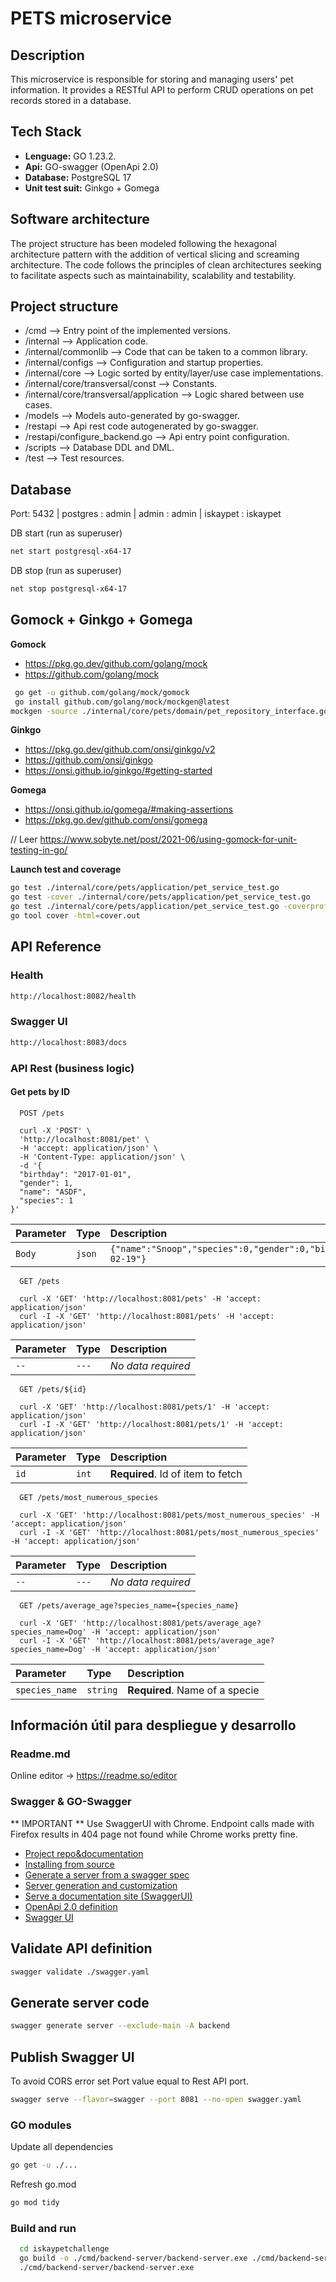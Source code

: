 # PETS microservice

## Description
This microservice is responsible for storing and managing users' pet information. It provides a RESTful API to perform CRUD operations on pet records stored in a database.

## Tech Stack
* **Lenguage:** GO 1.23.2.
* **Api:** GO-swagger (OpenApi 2.0)
* **Database:** PostgreSQL 17
* **Unit test suit:** Ginkgo + Gomega

## Software architecture
The project structure has been modeled following the hexagonal architecture pattern with the addition of vertical slicing and screaming architecture. The code follows the principles of clean architectures seeking to facilitate aspects such as maintainability, scalability and testability.

## Project structure
- /cmd --> Entry point of the implemented versions.
- /internal --> Application code.
- /internal/commonlib --> Code that can be taken to a common library.
- /internal/configs --> Configuration and startup properties.
- /internal/core --> Logic sorted by entity/layer/use case implementations.
- /internal/core/transversal/const --> Constants.
- /internal/core/transversal/application --> Logic shared between use cases.
- /models --> Models auto-generated by go-swagger.
- /restapi --> Api rest code autogenerated by go-swagger.
- /restapi/configure_backend.go --> Api entry point configuration.
- /scripts --> Database DDL and DML.
- /test --> Test resources.

## Database
Port: 5432 | postgres : admin | admin : admin | iskaypet : iskaypet

DB start (run as superuser)
```bash
net start postgresql-x64-17
```

DB stop (run as superuser)
```bash
net stop postgresql-x64-17
```

## Gomock + Ginkgo + Gomega

**Gomock**
- https://pkg.go.dev/github.com/golang/mock
- https://github.com/golang/mock

```bash
 go get -u github.com/golang/mock/gomock
 go install github.com/golang/mock/mockgen@latest
mockgen -source ./internal/core/pets/domain/pet_repository_interface.go -destination=./test/mocks/pet_repository_mock.go -package=mocks
```

**Ginkgo**
- https://pkg.go.dev/github.com/onsi/ginkgo/v2
- https://github.com/onsi/ginkgo
- https://onsi.github.io/ginkgo/#getting-started

**Gomega**
- https://onsi.github.io/gomega/#making-assertions
- https://pkg.go.dev/github.com/onsi/gomega

// Leer
https://www.sobyte.net/post/2021-06/using-gomock-for-unit-testing-in-go/

**Launch test and coverage**
```bash
go test ./internal/core/pets/application/pet_service_test.go
go test -cover ./internal/core/pets/application/pet_service_test.go
go test ./internal/core/pets/application/pet_service_test.go -coverprofile=cover.out
go tool cover -html=cover.out
```

## API Reference

### Health
```bash
http://localhost:8082/health
```

### Swagger UI
```bash
http://localhost:8083/docs
```

### API Rest (business logic)
#### Get pets by ID

```http
  POST /pets

  curl -X 'POST' \
  'http://localhost:8081/pet' \
  -H 'accept: application/json' \
  -H 'Content-Type: application/json' \
  -d '{
  "birthday": "2017-01-01",
  "gender": 1,
  "name": "ASDF",
  "species": 1
}'
```

| Parameter | Type      | Description                       |
| :-------- | :-------  | :-------------------------        |
| `Body`    | `json`    | `{"name":"Snoop","species":0,"gender":0,"birthday":"2024-02-19"}` |

```http
  GET /pets

  curl -X 'GET' 'http://localhost:8081/pets' -H 'accept: application/json'
  curl -I -X 'GET' 'http://localhost:8081/pets' -H 'accept: application/json'
```

| Parameter | Type      | Description                       |
| :-------- | :-------  | :-------------------------        |
| `--`      | `---`     | *No data required*                |

```http
  GET /pets/${id}

  curl -X 'GET' 'http://localhost:8081/pets/1' -H 'accept: application/json'
  curl -I -X 'GET' 'http://localhost:8081/pets/1' -H 'accept: application/json'
```

| Parameter | Type      | Description                       |
| :-------- | :-------  | :-------------------------        |
| `id`      | `int`     | **Required**. Id of item to fetch |

```http
  GET /pets/most_numerous_species

  curl -X 'GET' 'http://localhost:8081/pets/most_numerous_species' -H 'accept: application/json'
  curl -I -X 'GET' 'http://localhost:8081/pets/most_numerous_species' -H 'accept: application/json'
```

| Parameter | Type      | Description                       |
| :-------- | :-------  | :-------------------------        |
| `--`      | `---`     | *No data required*                |


```http
  GET /pets/average_age?species_name={species_name}

  curl -X 'GET' 'http://localhost:8081/pets/average_age?species_name=Dog' -H 'accept: application/json'
  curl -I -X 'GET' 'http://localhost:8081/pets/average_age?species_name=Dog' -H 'accept: application/json'
```

| Parameter | Type      | Description                                 |
| :-------- | :-------  | :-------------------------                  |
| `species_name`      | `string`     | **Required**. Name of a specie |

## Información útil para despliegue y desarrollo

### Readme.md
Online editor -> https://readme.so/editor

### Swagger & GO-Swagger
** IMPORTANT ** Use SwaggerUI with Chrome. Endpoint calls made with Firefox results in 404 page not found while Chrome works pretty fine.

- [Project repo&documentation](https://github.com/go-swagger/go-swagger)
- [Installing from source](https://goswagger.io/go-swagger/install/install-source/)
- [Generate a server from a swagger spec](https://goswagger.io/go-swagger/generate/server/)
- [Server generation and customization](https://goswagger.io/go-swagger/faq/faq_server/)
- [Serve a documentation site (SwaggerUI)](https://goswagger.io/go-swagger/usage/serve_ui/)
- [OpenApi 2.0 definition](https://swagger.io/docs/specification/v2_0/basic-structure/)
- [Swagger UI](http://localhost:5555/docs)

## Validate API definition
```bash
swagger validate ./swagger.yaml
```

## Generate server code
```bash
swagger generate server --exclude-main -A backend
```

## Publish Swagger UI
To avoid CORS error set Port value equal to Rest API port.
```bash
swagger serve --flavor=swagger --port 8081 --no-open swagger.yaml
```

### GO modules
Update all dependencies
```bash
go get -u ./...
```
Refresh go.mod
```bash
go mod tidy
```

### Build and run
```bash
  cd iskaypetchallenge
  go build -o ./cmd/backend-server/backend-server.exe ./cmd/backend-server
  ./cmd/backend-server/backend-server.exe
```
